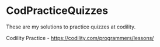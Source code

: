 # CodPracticeQuizzes

These are my solutions to practice quizzes at codility. 

Codility Practice - https://codility.com/programmers/lessons/
